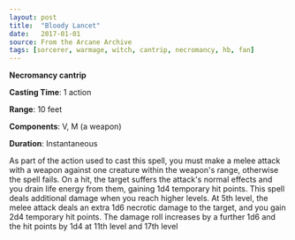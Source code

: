 ```yaml
---
layout: post
title:  "Bloody Lancet"
date:   2017-01-01
source: From the Arcane Archive
tags: [sorcerer, warmage, witch, cantrip, necromancy, hb, fan]
---
```


**Necromancy cantrip**

**Casting Time**: 1 action

**Range**: 10 feet

**Components**: V, M (a weapon)

**Duration**: Instantaneous

As part of the action used to cast this spell, you must make a melee attack with a weapon against one creature within the weapon's range, otherwise the spell fails. On a hit, the target suffers the attack's normal effects and you drain life energy from them, gaining 1d4 temporary hit points.
This spell deals additional damage when you reach higher levels. At 5th level, the melee attack deals an extra 1d6 necrotic damage to the target, and you gain 2d4 temporary hit points. The damage roll increases by a further 1d6 and the hit points by 1d4 at 11th level and 17th level
